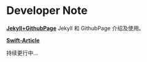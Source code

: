 # Developer Note
**[Jekyll+GithubPage](https://github.com/leopardpan/DevNote/tree/master/Jekyll%2BGithubPage)** Jekyll 和 GithubPage 介绍及使用。

**[Swift-Article](https://github.com/leopardpan/DevNote/tree/master/Swift-Article)**



持续更行中...
